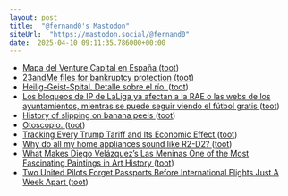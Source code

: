 ```yaml
---
layout: post
title:  "@fernand0's Mastodon"
siteUrl:  "https://mastodon.social/@fernand0"
date:  2025-04-10 09:11:35.786000+00:00
---
```

*  [Mapa del Venture Capital en España ](https://elreferente.es/actualidad/mapa-del-venture-capital-en-espana-tendencias-fondos-mas-activos-y-sectores-en-crecimiento) ([toot](https://mastodon.social/@fernand0/114312891319157108))
*  [23andMe files for bankruptcy protection ](https://www.bbc.com/news/articles/c9q4r9xy9wr) ([toot](https://mastodon.social/@fernand0/114312649309340590))
*  [Heilig-Geist-Spital. Detalle sobre el río. ](https://www.flickr.com/photos/fernand0/54400542094) ([toot](https://mastodon.social/@fernand0/114311144345405671))
*  [Los bloqueos de IP de LaLiga ya afectan a la RAE o las webs de los ayuntamientos, mientras se puede seguir viendo el fútbol gratis ](https://www.genbeta.com/actualidad/bloqueos-ip-laliga-afectan-a-rae-webs-ayuntamientos-se-puede-seguir-viendo-futbol-grati) ([toot](https://mastodon.social/@fernand0/114310983178246808))
*  [History of slipping on banana peels ](https://flowingdata.com/2025/03/28/history-of-slipping-on-banana-peels) ([toot](https://mastodon.social/@fernand0/114309258851943695))
*  [Otoscopio. ](https://avecesunafoto.wordpress.com/2025/04/08/otoscopio) ([toot](https://mastodon.social/@fernand0/114309213345079478))
*  [Tracking Every Trump Tariff and Its Economic Effect  ](https://www.bloomberg.com/graphics/trump-tariffs-tracker/?accessToken=eyJhbGciOiJIUzI1NiIsInR5cCI6IkpXVCJ9.eyJzb3VyY2UiOiJTdWJzY3JpYmVyR2lmdGVkQXJ0aWNsZSIsImlhdCI6MTc0MzA1MDcyOCwiZXhwIjoxNzQzNjU1NTI4LCJhcnRpY2xlSWQiOiJT) ([toot](https://mastodon.social/@fernand0/114308872889165497))
*  [Why do all my home appliances sound like R2-D2? ](https://shkspr.mobi/blog/2025/03/why-do-all-my-home-appliances-sound-like-r2-d2) ([toot](https://mastodon.social/@fernand0/114308726332546921))
*  [What Makes Diego Velázquez’s Las Meninas One of the Most Fascinating Paintings in Art History ](https://www.openculture.com/2025/02/what-makes-diego-velazquezs-las-meninas-one-of-the-most-fascinating-paintings-in-art-history.htm) ([toot](https://mastodon.social/@fernand0/114308496619259426))
*  [Two United Pilots Forget Passports Before International Flights Just A Week Apart ](https://www.gatechecked.com/two-united-pilots-forget-passports-before-international-flights-just-a-week-apart-1030) ([toot](https://mastodon.social/@fernand0/114308138532442165))
